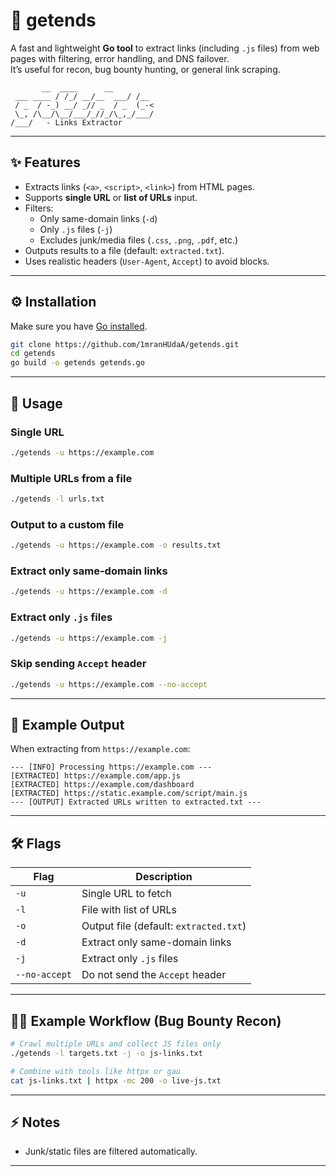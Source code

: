 # 🔗 getends

A fast and lightweight **Go tool** to extract links (including `.js` files) from web pages with filtering, error handling, and DNS failover.  
It’s useful for recon, bug bounty hunting, or general link scraping.  

```
       __  ____      __
 ___ ____ / /_/ __/__  ___/ /__
 / _  / -_) __/ _// _  / _  (_-<
 \_, /\__/\__/___/_//_/\_,_/___/
/___/   - Links Extractor
```

---

## ✨ Features
- Extracts links (`<a>`, `<script>`, `<link>`) from HTML pages.  
- Supports **single URL** or **list of URLs** input.  
- Filters:
  - Only same-domain links (`-d`)  
  - Only `.js` files (`-j`)  
  - Excludes junk/media files (`.css`, `.png`, `.pdf`, etc.)  
- Outputs results to a file (default: `extracted.txt`).  
- Uses realistic headers (`User-Agent`, `Accept`) to avoid blocks.  

---

## ⚙️ Installation
Make sure you have [Go installed](https://go.dev/dl/).  

```bash
git clone https://github.com/1mranHUdaA/getends.git
cd getends
go build -o getends getends.go
```

---

## 🚀 Usage

### Single URL
```bash
./getends -u https://example.com
```

### Multiple URLs from a file
```bash
./getends -l urls.txt
```

### Output to a custom file
```bash
./getends -u https://example.com -o results.txt
```

### Extract only same-domain links
```bash
./getends -u https://example.com -d
```

### Extract only `.js` files
```bash
./getends -u https://example.com -j
```

### Skip sending `Accept` header
```bash
./getends -u https://example.com --no-accept
```

---

## 📂 Example Output
When extracting from `https://example.com`:

```
--- [INFO] Processing https://example.com ---
[EXTRACTED] https://example.com/app.js
[EXTRACTED] https://example.com/dashboard
[EXTRACTED] https://static.example.com/script/main.js
--- [OUTPUT] Extracted URLs written to extracted.txt ---
```

---

## 🛠 Flags

| Flag          | Description |
|---------------|-------------|
| `-u`          | Single URL to fetch |
| `-l`          | File with list of URLs |
| `-o`          | Output file (default: `extracted.txt`) |
| `-d`          | Extract only same-domain links |
| `-j`          | Extract only `.js` files |
| `--no-accept` | Do not send the `Accept` header |

---

## 🧑‍💻 Example Workflow (Bug Bounty Recon)

```bash
# Crawl multiple URLs and collect JS files only
./getends -l targets.txt -j -o js-links.txt

# Combine with tools like httpx or gau
cat js-links.txt | httpx -mc 200 -o live-js.txt
```

---

## ⚡️ Notes
- Junk/static files are filtered automatically.  

---
